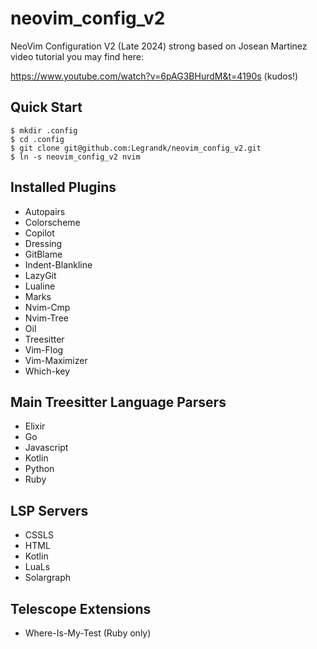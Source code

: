# neovim_config_v2
NeoVim Configuration V2 (Late 2024) strong based on Josean Martinez video tutorial you may find here:

https://www.youtube.com/watch?v=6pAG3BHurdM&t=4190s (kudos!)

## Quick Start

```shell
$ mkdir .config
$ cd .config
$ git clone git@github.com:Legrandk/neovim_config_v2.git
$ ln -s neovim_config_v2 nvim
```

## Installed Plugins

- Autopairs
- Colorscheme
- Copilot
- Dressing
- GitBlame
- Indent-Blankline
- LazyGit
- Lualine
- Marks
- Nvim-Cmp
- Nvim-Tree
- Oil
- Treesitter
- Vim-Flog
- Vim-Maximizer
- Which-key

## Main Treesitter Language Parsers

- Elixir
- Go
- Javascript
- Kotlin
- Python
- Ruby

## LSP Servers

- CSSLS
- HTML
- Kotlin
- LuaLs
- Solargraph

## Telescope Extensions

- Where-Is-My-Test (Ruby only)
